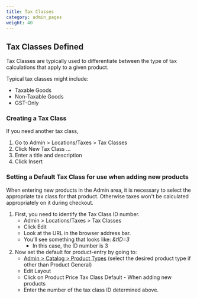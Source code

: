 ```yaml
---
title: Tax Classes
category: admin_pages
weight: 40
---
```


## Tax Classes Defined

Tax Classes are typically used to differentiate between the type of tax calculations that apply to a given product.

Typical tax classes might include:

*   Taxable Goods
*   Non-Taxable Goods
*   GST-Only

### Creating a Tax Class

If you need another tax class,

1.  Go to <a class="mw-selflink selflink">Admin > Locations/Taxes > Tax Classes</a>
2.  Click New Tax Class ...
3.  Enter a title and description
4.  Click Insert

### <span class="mw-headline" id="Setting_a_Default_Tax_Class_for_use_when_adding_new_products">Setting a Default Tax Class for use when adding new products</span>

When entering new products in the Admin area, it is necessary to select the appropriate tax class for that product. Otherwise taxes won't be calculated appropriately on it during checkout.

1.  First, you need to identify the Tax Class ID number.
    *   <a class="mw-selflink selflink">Admin > Locations/Taxes > Tax Classes</a>
    *   Click Edit
    *   Look at the URL in the browser address bar.
    *   You'll see something that looks like: _&tID=3_
        *   In this case, the ID number is 3
2.  Now set the default for product-entry by going to:
    *   [Admin > Catalog > Product Types](/user/admin_pages/catalog/product_types/) (select the desired product type if other than Product General)
    *   Edit Layout
    *   Click on Product Price Tax Class Default - When adding new products
    *   Enter the number of the tax class ID determined above.

